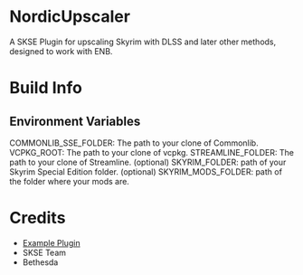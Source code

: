 # NordicUpscaler
A SKSE Plugin for upscaling Skyrim with DLSS and later other methods, designed to work with ENB.

# Build Info

## Environment Variables
COMMONLIB_SSE_FOLDER: The path to your clone of Commonlib.
VCPKG_ROOT: The path to your clone of vcpkg.
STREAMLINE_FOLDER: The path to your clone of Streamline.
(optional) SKYRIM_FOLDER: path of your Skyrim Special Edition folder.
(optional) SKYRIM_MODS_FOLDER: path of the folder where your mods are.


# Credits
- [Example Plugin](https://github.com/QY-MODS/SKSE_template_QY/tree/main)
- SKSE Team
- Bethesda